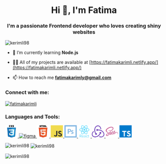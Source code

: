 <h1 align="center">Hi 👋, I'm Fatima</h1>
<h3 align="center">I'm a passionate Frontend developer who loves creating shiny websites</h3>

<p align="left"> <img src="https://komarev.com/ghpvc/?username=kerimli98&label=Profile%20views&color=0e75b6&style=flat" alt="kerimli98" /> </p>

- 🌱 I’m currently learning **Node.js**

- 👨‍💻 All of my projects are available at [https://fatimakarimli.netlify.app/](https://fatimakarimli.netlify.app/)

- 📫 How to reach me **fatimakarimly@gmail.com**

<h3 align="left">Connect with me:</h3>
<p align="left">
<a href="https://linkedin.com/in/fatimakarimli" target="blank"><img align="center" src="https://raw.githubusercontent.com/rahuldkjain/github-profile-readme-generator/master/src/images/icons/Social/linked-in-alt.svg" alt="fatimakarimli" height="30" width="40" /></a>
</p>

<h3 align="left">Languages and Tools:</h3>
<p align="left"> <a href="https://www.w3schools.com/css/" target="_blank" rel="noreferrer"> <img src="https://raw.githubusercontent.com/devicons/devicon/master/icons/css3/css3-original-wordmark.svg" alt="css3" width="40" height="40"/> </a> <a href="https://www.figma.com/" target="_blank" rel="noreferrer"> <img src="https://www.vectorlogo.zone/logos/figma/figma-icon.svg" alt="figma" width="40" height="40"/> </a> <a href="https://www.w3.org/html/" target="_blank" rel="noreferrer"> <img src="https://raw.githubusercontent.com/devicons/devicon/master/icons/html5/html5-original-wordmark.svg" alt="html5" width="40" height="40"/> </a> <a href="https://developer.mozilla.org/en-US/docs/Web/JavaScript" target="_blank" rel="noreferrer"> <img src="https://raw.githubusercontent.com/devicons/devicon/master/icons/javascript/javascript-original.svg" alt="javascript" width="40" height="40"/> </a> <a href="https://www.photoshop.com/en" target="_blank" rel="noreferrer"> <img src="https://raw.githubusercontent.com/devicons/devicon/master/icons/photoshop/photoshop-line.svg" alt="photoshop" width="40" height="40"/> </a> <a href="https://reactjs.org/" target="_blank" rel="noreferrer"> <img src="https://raw.githubusercontent.com/devicons/devicon/master/icons/react/react-original-wordmark.svg" alt="react" width="40" height="40"/> </a> <a href="https://redux.js.org" target="_blank" rel="noreferrer"> <img src="https://raw.githubusercontent.com/devicons/devicon/master/icons/redux/redux-original.svg" alt="redux" width="40" height="40"/> </a> <a href="https://sass-lang.com" target="_blank" rel="noreferrer"> <img src="https://raw.githubusercontent.com/devicons/devicon/master/icons/sass/sass-original.svg" alt="sass" width="40" height="40"/> </a> <a href="https://www.typescriptlang.org/" target="_blank" rel="noreferrer"> <img src="https://raw.githubusercontent.com/devicons/devicon/master/icons/typescript/typescript-original.svg" alt="typescript" width="40" height="40"/> </a> </p>

<p><img align="left" src="https://github-readme-stats.vercel.app/api/top-langs?username=kerimli98&show_icons=true&locale=en&layout=compact" alt="kerimli98" /></p>

<p>&nbsp;<img align="center" src="https://github-readme-stats.vercel.app/api?username=kerimli98&show_icons=true&locale=en" alt="kerimli98" /></p>

<p><img align="center" src="https://github-readme-streak-stats.herokuapp.com/?user=kerimli98&" alt="kerimli98" /></p>
